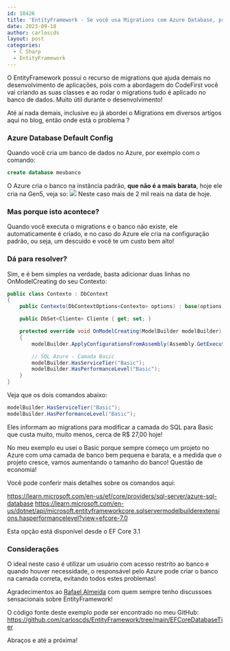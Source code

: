 ```yaml
---
id: 10426
title: 'EntityFramework - Se você usa Migrations com Azure Database, preste muita atenção!'
date: 2023-09-18
author: carloscds
layout: post
categories:
  - C Sharp 
  - EntityFramework 
---
```

O EntityFramework possui o recurso de migrations que ajuda demais no desenvolvimento de aplicações, pois com a abordagem do CodeFirst você vai criando  as suas classes e ao rodar o migrations tudo é aplicado no banco de dados. Muito útil durante o desenvolvimento!

Até aí nada demais, inclusive eu já abordei o Migrations em diversos artigos aqui no blog, então onde está o problema ?

### Azure Database Default Config
Quando você cria um banco de dados no Azure, por exemplo com o comando:

```sql
create database meubanco
```

O Azure cria o banco na instância padrão, **que não é a mais barata**, hoje ele cria na Gen5, veja so:
![]( wp-content/uploads/2023/09/entityframeworkcore-databasetier/sqlprice_gen5.png)
Neste caso mais de 2 mil reais na data de hoje.

### Mas porque isto acontece?
Quando você executa o migrations e o banco não existe, ele automaticamente é criado, e no caso do Azure ele cria na configuração padrão, ou seja, um descuido e você te um custo bem alto!

### Dá para resolver?
Sim, e é bem simples na verdade, basta adicionar duas linhas no OnModelCreating do seu Contexto:

```csharp
public class Contexto : DbContext
{
    public Contexto(DbContextOptions<Contexto> options) : base(options) { }

    public DbSet<Cliente> Cliente { get; set; }

    protected override void OnModelCreating(ModelBuilder modelBuilder)
    {
        modelBuilder.ApplyConfigurationsFromAssembly(Assembly.GetExecutingAssembly());

        // SQL Azure - Camada Basic
        modelBuilder.HasServiceTier("Basic");
        modelBuilder.HasPerformanceLevel("Basic");
    }
}
```
Veja que os dois comandos abaixo:

```csharp
modelBuilder.HasServiceTier("Basic");
modelBuilder.HasPerformanceLevel("Basic");
```
Eles informam ao migrations para modificar a camada do SQL para Basic que custa muito, muito menos, cerca de R$ 27,00 hoje!

No meu exemplo eu usei o Basic porque sempre começo um projeto no Azure com uma camada de banco bem pequena e barata, e a medida que o projeto cresce, vamos aumentando o tamanho do banco! Questão de economia!

Você pode conferir mais detalhes sobre os comandos aqui:

https://learn.microsoft.com/en-us/ef/core/providers/sql-server/azure-sql-database
https://learn.microsoft.com/en-us/dotnet/api/microsoft.entityframeworkcore.sqlservermodelbuilderextensions.hasperformancelevel?view=efcore-7.0

Esta opção está disponível desde o EF Core 3.1

### Considerações
O ideal neste caso é utilizar um usuário com acesso restrito ao banco e quando houver necessidade, o responsável pelo Azure pode criar o banco na camada correta, evitando todos estes problemas!

Agradecimentos ao [Rafael Almeida](https://github.com/ralmsdeveloper) com quem sempre tenho discussoes sensacionais sobre EntityFramework!

O código fonte deste exemplo pode ser encontrado no meu GitHub: https://github.com/carloscds/EntityFramework/tree/main/EFCoreDatabaseTier

Abraços e até a próxima!
